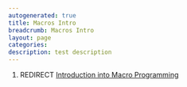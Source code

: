 ```yaml
---
autogenerated: true
title: Macros Intro
breadcrumb: Macros Intro
layout: page
categories: 
description: test description
---
```


1.  REDIRECT [Introduction into Macro Programming](Introduction_into_Macro_Programming)
